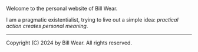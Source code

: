 Welcome to the personal website of Bill Wear.

I am a pragmatic existentialist, trying to live out a simple idea: *practical action creates personal meaning*.

-----

Copyright (C) 2024 by Bill Wear. All rights reserved.
